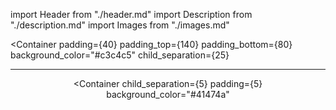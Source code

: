 import Header from "./header.md"
import Description from "./description.md"
import Images from "./images.md"

<Column>

  <Container
    padding={40}
    padding_top={140}
    padding_bottom={80}
    background_color="#c3c4c5"
    child_separation={25}
  >

  <Header />

  ---

  <Description />

  </Container>



  <Container
    child_separation={5}
    padding={5}
    background_color="#41474a"
  >

  <Images />

  </Container>

</Column>
